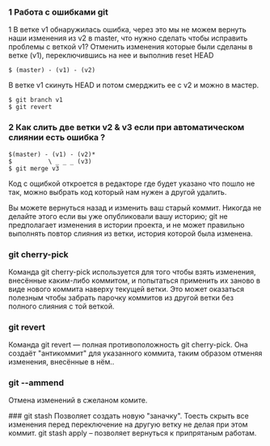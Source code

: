 ### 1 Работа с ошибками git
1 В ветке v1 обнаружилась ошибка, через это мы не можем вернуть наши изменения из v2 в master,
что нужно сделать чтобы исправить проблемы с веткой v1?
Отменить изменения которые были сделаны в ветке (v1), переключившись на нее и выполнив reset HEAD
```
$ (master) - (v1) - (v2)
```
В ветке v1 скинуть HEAD и потом смерджить ее с v2 и можно в мастер.
```
$ git branch v1
$ git revert 
```
### 2 Как слить две ветки v2 & v3 если при автоматическом слиянии есть ошибка ? 
```
$(master) - (v1) - (v2)*
$          \ _ _ _ (v3)
$ git merge v3
```
Код с ощибкой откроется в редакторе где будет указано что пошло не так,
можно выбрать код который нам нужен а другой удалить. 

Вы можете вернуться назад и изменить ваш старый коммит. 
Никогда не делайте этого если вы уже опубликовали вашу историю; git не предполагает изменения в истории проекта,
и не может правильно выполнять повтор слияния из ветки, история которой была изменена.

### git cherry-pick
Команда git cherry-pick используется для того чтобы взять изменения, внесённые каким-либо коммитом, и попытаться применить их заново в виде нового коммита наверху текущей ветки. Это может оказаться полезным чтобы забрать парочку коммитов из другой ветки без полного слияния с той веткой.

### git revert 
Команда git revert — полная противоположность git cherry-pick. Она создаёт "антикоммит" для указанного коммита, таким образом отменяя изменения, внесённые в нём..

### git --ammend
Отмена изменений в сжеланом комите. 

### git stash
Позволяет создать новую "заначку". Тоесть скрыть все изменения перед переключение на другую ветку не делая при этом коммит. 
git stash apply – позволяет вернуться к припрятаным работам. 
